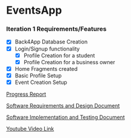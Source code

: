 # EventsApp

### Iteration 1 Requirements/Features

* [X] Back4App Database Creation
* [X] Login/Signup functionality
  * [X] Profile Creation for a student
  * [X] Profile Creation for a business owner
* [X] Home Fragments created
* [X] Basic Profile Setup
* [X] Event Creation Setup

[Progress Report](https://github.com/Gregbgarman/EventsApp/blob/master/Progress%20Report%20Template.docx)

[Software Requirements and Design Document](https://github.com/Gregbgarman/EventsApp/blob/master/RD%20Template.docx)

[Software Implementation and Testing Document](https://github.com/Gregbgarman/EventsApp/blob/master/IT%20Template.docx)

[Youtube Video Link](https://youtu.be/GO7YOX7wp-o)
